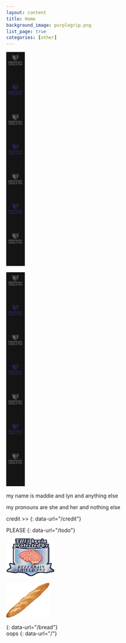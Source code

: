 ```yaml
---
layout: content
title: Home
background_image: purplegrip.png
list_page: true
categories: [other]
---
```

<p class="free image" style="--top: 0px; --left: 0px; ">
    <img src="/resources/images/beefbrainshield.png">
</p>

<p class="free image" style="--top: 0px; --right: 0px; ">
    <img src="/resources/images/beefbrainshield.png">
</p>

<div class="free" markdown="1" style="--left: 52px; --top: 0px; ">
my name is maddie and lyn and anything else 

my pronouns are she and her and nothing else 

credit \>> 
{: data-url="/credit"} 
</div>

<div class="free" markdown="1" style="--right: 52px; --top: 31px; ">
PLEASE
{: data-url="/todo"} 
</div>

<p class="free image" style="--left: 82px; --top: 100px; ">
    <img src="/resources/images/beefbrainshieldbadge.png">
</p>

<p class="free image" style="--right: 52px; --top: 180px; ">
    <img src="/resources/images/bread.png">
</p>
{: data-url="/bread"} 


<div class="free" markdown="1" style="--left: 52px; --bottom: 0px; --width: 196px; --text-align: center;">
oops
{: data-url="/"}
</div>